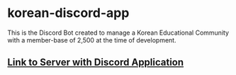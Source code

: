 # korean-discord-app
 This is the Discord Bot created to manage a Korean Educational Community with a member-base of 2,500 at the time of development.

## [Link to Server with Discord Application](discord.gg/my25Bkqjz2)

